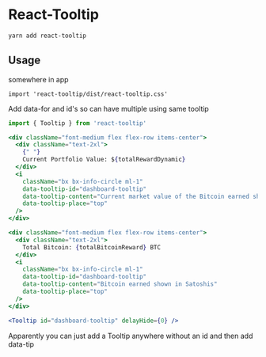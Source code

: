 # React-Tooltip

```bash
yarn add react-tooltip
```

## Usage

somewhere in app

```react
import 'react-tooltip/dist/react-tooltip.css'
```

Add data-for and id's so can have multiple using same tooltip

```jsx
import { Tooltip } from 'react-tooltip'

<div className="font-medium flex flex-row items-center">
  <div className="text-2xl">
    {" "}
    Current Portfolio Value: ${totalRewardDynamic}
  </div>
  <i
    className="bx bx-info-circle ml-1"
    data-tooltip-id="dashboard-tooltip"
    data-tooltip-content="Current market value of the Bitcoin earned shown in $"
    data-tooltip-place="top"
  />
</div>

<div className="font-medium flex flex-row items-center">
  <div className="text-2xl">
    Total Bitcoin: {totalBitcoinReward} BTC
  </div>
  <i
    className="bx bx-info-circle ml-1"
    data-tooltip-id="dashboard-tooltip"
    data-tooltip-content="Bitcoin earned shown in Satoshis"
    data-tooltip-place="top"
  />
</div>

<Tooltip id="dashboard-tooltip" delayHide={0} />
```

Apparently you can just add a Tooltip anywhere without an id and then add data-tip
